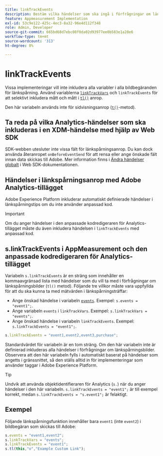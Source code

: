 ```yaml
---
title: linkTrackEvents
description: Bestäm vilka händelser som ska ingå i förfrågningar om länkspårningsbilder.
feature: Appmeasurement Implementation
exl-id: 53c9e122-425c-4ec3-8a32-96e4d112f348
role: Admin, Developer
source-git-commit: 665bd68d7ebc08f0da02d93977ee0b583e1a28e6
workflow-type: tm+mt
source-wordcount: '313'
ht-degree: 0%

---
```


# linkTrackEvents

Vissa implementeringar vill inte inkludera alla variabler i alla bildbegäranden för länkspårning. Använd variablerna [`linkTrackVars`](linktrackvars.md) och `linkTrackEvents` för att selektivt inkludera mått och mått i [`tl()`](../functions/tl-method.md) anrop.

Den här variabeln används inte för sidvisningsanrop ([`t()`](../functions/t-method.md)-metod).

## Ta reda på vilka Analytics-händelser som ska inkluderas i en XDM-händelse med hjälp av Web SDK

SDK-webben utesluter inte vissa fält för länkspårningsanrop. Du kan dock använda återanropet `onBeforeEventSend` för att rensa eller ange önskade fält innan data skickas till Adobe. Mer information finns i [Ändra händelser globalt](https://experienceleague.adobe.com/docs/experience-platform/edge/fundamentals/tracking-events.html#modifying-events-globally) i Web SDK-dokumentationen.

## Händelser i länkspårningsanrop med Adobe Analytics-tillägget

Adobe Experience Platform inkluderar automatiskt definierade händelser i länkspårningstips om du inte använder anpassad kod.

>[!IMPORTANT]
>
>Om du anger händelser i den anpassade kodredigeraren för Analytics-tillägget måste du även inkludera händelsen i `linkTrackEvents` med anpassad kod.

## s.linkTrackEvents i AppMeasurement och den anpassade kodredigeraren för Analytics-tillägget

Variabeln `s.linkTrackEvents` är en sträng som innehåller en kommaavgränsad lista med händelser som du vill ta med i förfrågningar om länkspårningsbilder (`tl()` metod). Följande tre villkor måste vara uppfyllda för att du ska kunna ta med mätvärden i länkspårningsträffar:

* Ange önskad händelse i variabeln [`events`](../page-vars/events/events-overview.md). Exempel: `s.events = "event1";`.
* Ange variabeln `events` i `linkTrackVars`. Exempel: `s.linkTrackVars = "events";`.
* Ange önskad händelse i variabeln `linkTrackEvents`. Exempel: `s.linkTrackEvents = "event1";`.

```js
s.linkTrackEvents = "event1,event2,event3,purchase";
```

Standardvärdet för variabeln är en tom sträng. Om den här variabeln inte är definierad inkluderas alla händelser i förfrågningar om länkspårningsbilder. Observera att den här variabeln fylls i automatiskt baserat på händelser som angetts i gränssnittet, så den ställs alltid in för implementeringar som använder taggar i Adobe Experience Platform.

>[!TIP]
>
>Undvik att använda objektidentifieraren för Analytics (`s.`) när du anger händelser i den här variabeln. `s.linkTrackEvents = "event1";` är till exempel korrekt, medan `s.linkTrackEvents = "s.event1";` är felaktigt.

## Exempel

Följande länkspårningsfunktion innehåller bara `event1` (inte `event2`) i bildbegäran som skickas till Adobe:

```js
s.events = "event1,event2";
s.linkTrackVars = "events";
s.linkTrackEvents = "event1";
s.tl(this,"o","Example Custom Link");
```

